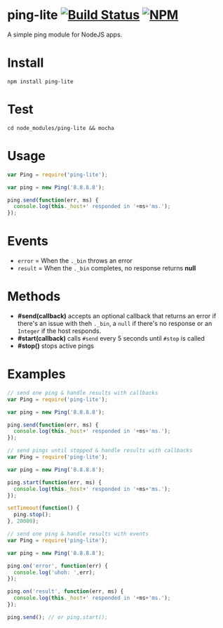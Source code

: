 ping-lite [![Build Status](https://secure.travis-ci.org/ben-bradley/ping-lite.png)](http://travis-ci.org/ben-bradley/ping-lite) [![NPM](https://nodei.co/npm/ping-lite.png?downloads=true)](https://nodei.co/npm/ping-lite/)
=========
A simple ping module for NodeJS apps.

Install
=======
`npm install ping-lite`

Test
====
`cd node_modules/ping-lite && mocha`

Usage
=====
```javascript
var Ping = require('ping-lite');

var ping = new Ping('8.8.8.8');

ping.send(function(err, ms) {
  console.log(this._host+' responded in '+ms+'ms.');
});
```

Events
======
- `error` = When the `._bin` throws an error
- `result` = When the `._bin` completes, no response returns __null__

Methods
=======
- **#send(callback)** accepts an optional callback that returns an error if there's an issue with theh `._bin`, a `null` if there's no response or an `Integer` if the host responds.
- **#start(callback)** calls `#send` every 5 seconds until `#stop` is called
- **#stop()** stops active pings

Examples
========
```javascript
// send one ping & handle results with callbacks
var Ping = require('ping-lite');

var ping = new Ping('8.8.8.8');

ping.send(function(err, ms) {
  console.log(this._host+' responded in '+ms+'ms.');
});
```
```javascript
// send pings until stopped & handle results with callbacks
var Ping = require('ping-lite');

var ping = new Ping('8.8.8.8');

ping.start(function(err, ms) {
  console.log(this._host+' responded in '+ms+'ms.');
});

setTimeout(function() {
  ping.stop();
}, 20000);
```
```javascript
// send one ping & handle results with events
var Ping = require('ping-lite');

var ping = new Ping('8.8.8.8');

ping.on('error', function(err) {
  console.log('uhoh: ',err);
});

ping.on('result', function(err, ms) {
  console.log(this._host+' responded in '+ms+'ms.');
});

ping.send(); // or ping.start();
```
